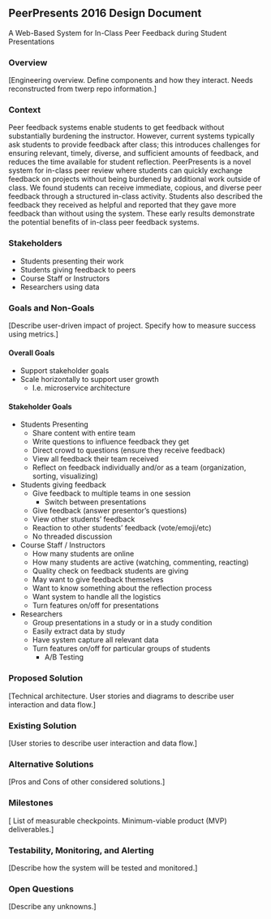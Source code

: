 ## PeerPresents 2016 Design Document ##
A Web-Based System for In-Class Peer Feedback during Student Presentations


### Overview
[Engineering overview. Define components and how they interact. Needs reconstructed from twerp repo information.]

### Context
Peer feedback systems enable students to get feedback without substantially burdening the instructor. However, current systems typically ask students to provide feedback after class; this introduces challenges for ensuring relevant, timely, diverse, and sufficient amounts of feedback, and reduces the time available for student reflection. PeerPresents is a novel system for in-class peer review where students can quickly exchange feedback on projects without being burdened by additional work outside of class. We found students can receive immediate, copious, and diverse peer feedback through a structured in-class activity. Students also described the feedback they received as helpful and reported that they gave more feedback than without using the system. These early results demonstrate the potential
benefits of in-class peer feedback systems.

### Stakeholders
* Students presenting their work
* Students giving feedback to peers
* Course Staff or Instructors
* Researchers using data

### Goals and Non-Goals
[Describe user-driven impact of project. Specify how to measure success using metrics.]

#### Overall Goals
* Support stakeholder goals
* Scale horizontally to support user growth
  * I.e. microservice architecture

#### Stakeholder Goals
* Students Presenting
  * Share content with entire team
  * Write questions to influence feedback they get
  * Direct crowd to questions (ensure they receive feedback)
  * View all feedback their team received
  * Reflect on feedback individually and/or as a team (organization, sorting, visualizing)
* Students giving feedback
  * Give feedback to multiple teams in one session
    * Switch between presentations
  * Give feedback (answer presentor’s questions)
  * View other students’ feedback
  * Reaction to other students’ feedback (vote/emoji/etc)
  * No threaded discussion
* Course Staff / Instructors
  * How many students are online
  * How many students are active (watching, commenting, reacting)
  * Quality check on feedback students are giving
  * May want to give feedback themselves
  * Want to know something about the reflection process
  * Want system to handle all the logistics
  * Turn features on/off for presentations
* Researchers
  * Group presentations in a study or in a study condition
  * Easily extract data by study
  * Have system capture all relevant data
  * Turn features on/off for particular groups of students
    * A/B Testing

### Proposed Solution
[Technical architecture. User stories and diagrams to describe user interaction and data flow.]

### Existing Solution
[User stories to describe user interaction and data flow.]

### Alternative Solutions
[Pros and Cons of other considered solutions.]

### Milestones
[ List of measurable checkpoints. Minimum-viable product (MVP) deliverables.]

### Testability, Monitoring, and Alerting
[Describe how the system will be tested and monitored.]

### Open Questions
[Describe any unknowns.]



